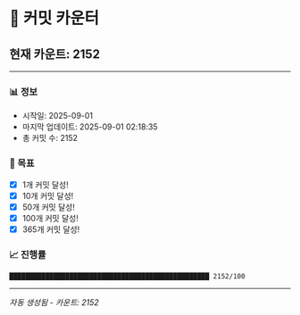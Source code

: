 # 🔢 커밋 카운터

## 현재 카운트: 2152

---

### 📊 정보
- 시작일: 2025-09-01
- 마지막 업데이트: 2025-09-01 02:18:35
- 총 커밋 수: 2152

### 🎯 목표
- [x] 1개 커밋 달성!
- [x] 10개 커밋 달성!
- [x] 50개 커밋 달성!
- [x] 100개 커밋 달성!
- [x] 365개 커밋 달성!

### 📈 진행률
```
██████████████████████████████████████████████████ 2152/100
```

---
*자동 생성됨 - 카운트: 2152*
